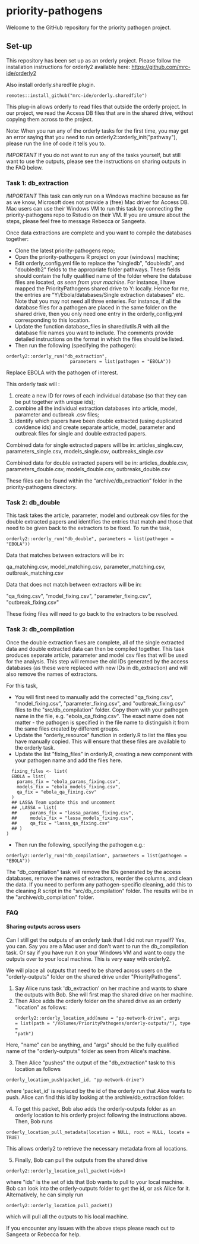 # priority-pathogens
Welcome to the GitHub repository for the priority pathogen project.

## Set-up

This repository has been set up as an orderly project. Please follow the 
installation instructions for orderly2 available here: 
https://github.com/mrc-ide/orderly2


Also install orderly.sharedfile plugin.

``` 
remotes::install_github("mrc-ide/orderly.sharedfile") 

```

This plug-in allows orderly to read files that outside the orderly
project. In our project, we read the Access DB files that are in the
shared drive, without copying them across to the project.

Note: When you run any of the orderly tasks for the first time, you may get an
error saying that you need to run orderly2::orderly_init("pathway"), please run
the line of code it tells you to.

*IMPORTANT* If you do not want to run any of the tasks yourself, but
still want to use the outputs, please see the instructions on sharing
outputs in the FAQ below. 

### Task 1: db_extraction

*IMPORTANT* This task can only run on a Windows machine because as far
as we know, Microsoft does not provide a (free) Mac driver for 
Access DB. Mac users can use their Windows VM to run this task by
connecting the priority-pathogens repo to Rstudio on their VM. If you
are unsure about the steps, please feel free to message Rebecca or
Sangeeta. 

Once data extractions are complete and you want to compile the databases together:
* Clone the latest priority-pathogens repo;
* Open the priority-pathogens R project on your (windows) machine;
* Edit orderly_config.yml file to replace the "singledb", "doubledb", and 
"doubledb2" fields to the appropriate folder pathways. These fields should 
contain the fully qualified name of the folder where the database files are 
located, *as seen from your machine*. For instance, I have mapped the 
PriorityPathogens shared drive to Y: locally. Hence for me, the entries are 
"Y:/Ebola/databases/Single extraction databases" etc. Note that you
may not need all three enteries. For instance, if all the database
files for a pathogen are placed in the same folder on the shared
drive, then you only need one entry in the orderly_config.yml
corresponding to this location.
* Update the function database_files in shared/utils.R with all the database file names you want to
  include. The comments provide detailed instructions on the format in
  which the files should be listed.
* Then run the following (specifying the pathogen):

```
orderly2::orderly_run("db_extraction",
                        parameters = list(pathogen = "EBOLA"))
```
Replace EBOLA with the pathogen of interest.

This orderly task will :

1. create a new ID for rows of each individual database (so that they
can be put together with unique ids);
2. combine all the individual extraction databases into article,
model, parameter and outbreak .csv files;
3. identify which papers have been double extracted (using duplicated
covidence ids) and create separate article, model, parameter and outbreak files for single and
double extracted papers.

Combined data for single extracted papers will be in:
articles_single.csv, parameters_single.csv, models_single.csv, outbreaks_single.csv

Combined data for double extracted papers will be in:
articles_double.csv, parameters_double.csv, models_double.csv, outbreaks_double.csv

These files can be found within the “archive/db_extraction” folder in the 
priority-pathogens directory. 


### Task 2: db_double

This task takes the article, parameter, model and outbreak csv files for the 
double extracted papers and identifies the entries that match and those that 
need to be given back to the extractors to be fixed. To run the task, 

```
orderly2::orderly_run("db_double", parameters = list(pathogen = "EBOLA"))
```
Data that matches between extractors will be in:

qa_matching.csv, model_matching.csv, parameter_matching.csv, outbreak_matching.csv

Data that does not match between extractors will be in:

"qa_fixing.csv", "model_fixing.csv", "parameter_fixing.csv", "outbreak_fixing.csv"

These fixing files will need to go back to the extractors to be resolved.

### Task 3: db_compilation

Once the double extraction fixes are complete, all of the single extracted data
and double extracted data can then be compiled together. This task produces
separate article, parameter and model csv files that will be used for the 
analysis. This step will remove the old IDs generated by the access databases 
(as these were replaced with new IDs in db_extraction) and will also remove the 
names of extractors.

For this task, 

* You will first need to manually add the corrected "qa_fixing.csv", "model_fixing.csv",
"parameter_fixing.csv", and "outbreak_fixing.csv" files to the "src/db_compilation"
folder. Copy them with your pathogen name in the file,
e.g. "ebola_qa_fixing.csv". The exact name does not matter - 
the pathogen is specified in the file name to distinguish it from
the same files created by different groups. 
* Update the "orderly_resource" function in orderly.R to list the files you have
manually copied. This will ensure that these files are available to
the orderly task.
* Update the list "fixing_files" in orderly.R, creating a new component
  with your pathogen name and add the files here. 
  
```
  fixing_files <- list(
  EBOLA = list(
    params_fix = "ebola_params_fixing.csv",
    models_fix = "ebola_models_fixing.csv",
    qa_fix = "ebola_qa_fixing.csv"
  )
  ## LASSA Team update this and uncomment
  ## ,LASSA = list(
  ##     params_fix = "lassa_params_fixing.csv",
  ##     models_fix = "lassa_models_fixing.csv",
  ##     qa_fix = "lassa_qa_fixing.csv"
  ## )
)
```

* Then run the following, specifying the pathogen e.g.:

```
orderly2::orderly_run("db_compilation", parameters = list(pathogen = "EBOLA"))
```

The "db_compilation" task will remove the IDs generated by the access databases,
remove the names of extractors, reorder the columns, and clean the data. If
you need to perform any pathogen-specific cleaning, add this to the cleaning.R
script in the "src/db_compilation" folder. The results will be in the 
"archive/db_compilation" folder.

### FAQ

#### Sharing outputs across users

Can I still get the outputs of an orderly task that I did not run myself?
Yes, you can. Say you are a Mac user and don't want to run the
db_compilation task. Or say if you have run it on your Windows VM and
want to copy the outputs over to your local machine. This is very easy
with orderly2. 

We will place all outputs that need to be shared across users on the
"orderly-outputs" folder on the shared drive under
"PriorityPathogens".

1. Say Alice runs task 'db_extraction' on her machine and wants to
   share the outputs with Bob. She will first map the shared drive on her machine.
2. Then Alice adds the orderly
   folder on the shared drive as an orderly "location" as follows:
   ``` 
   orderly2::orderly_location_add(name = "pp-network-drive", args
   = list(path = "/Volumes/PriorityPathogens/orderly-outputs/"), type =
   "path")
   ```
Here, "name" can be anything, and "args" should be the fully
   qualified name of the "orderly-outputs" folder as seen from Alice's machine.
   
3. Then Alice "pushes" the output of the "db_extraction" task to this
location as follows
```
orderly_location_push(packet_id, "pp-network-drive")
```
where 'packet_id' is replaced by the id of the orderly run that Alice
wants to push. Alice can find this id by looking at the
archive/db_extraction folder.

4. To get this packet, Bob also adds the orderly-outputs folder as an
orderly location to his orderly project following the instructions
above. Then, Bob runs

```
orderly_location_pull_metadata(location = NULL, root = NULL, locate = TRUE)
```

This allows orderly2 to retrieve the necessary metadata from all
locations.

5. Finally, Bob can pull the outputs from the shared drive
   
```
orderly2::orderly_location_pull_packet(<ids>)
```
where "ids" is the set of ids that Bob wants to pull to your local
machine. Bob can look into the orderly-outputs folder to get the id,
   or ask Alice for it. Alternatively, he can simply run 

   
```
orderly2::orderly_location_pull_packet()
```

which will pull all the outputs to his local machine.

If you encounter any issues with the above steps please reach out to Sangeeta
or Rebecca for help.
